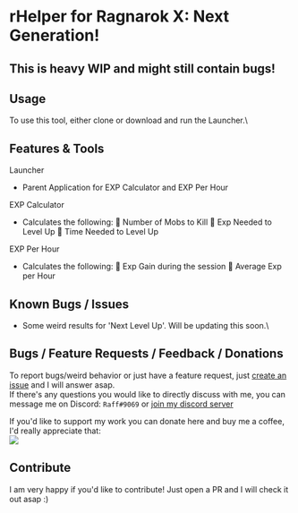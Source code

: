 # rHelper for Ragnarok X: Next Generation!

## This is heavy WIP and might still contain bugs!

## Usage

To use this tool, either clone or download and run the Launcher.\

## Features & Tools
Launcher
- Parent Application for EXP Calculator and EXP Per Hour

EXP Calculator
- Calculates the following:
 Number of Mobs to Kill
 Exp Needed to Level Up
 Time Needed to Level Up

EXP Per Hour
- Calculates the following:
 Exp Gain during the session
 Average Exp per Hour

## Known Bugs / Issues
- Some weird results for 'Next Level Up'. Will be updating this soon.\

## Bugs / Feature Requests / Feedback / Donations

To report bugs/weird behavior or just have a feature request, just [create an issue](https://github.com/RAcbd/ROXTools/issues/new) and I will answer asap.\
If there's any questions you would like to directly discuss with me, you can message me on Discord: `Raff#9069` or [join my discord server](https://discord.gg/RpXVV4v)

If you'd like to support my work you can donate here and buy me a coffee, I'd really appreciate that:\
[![](https://i.imgur.com/qHzwSC7.png)](https://www.buymeacoffee.com/racbd)

## Contribute

I am very happy if you'd like to contribute! Just open a PR and I will check it out asap :)
